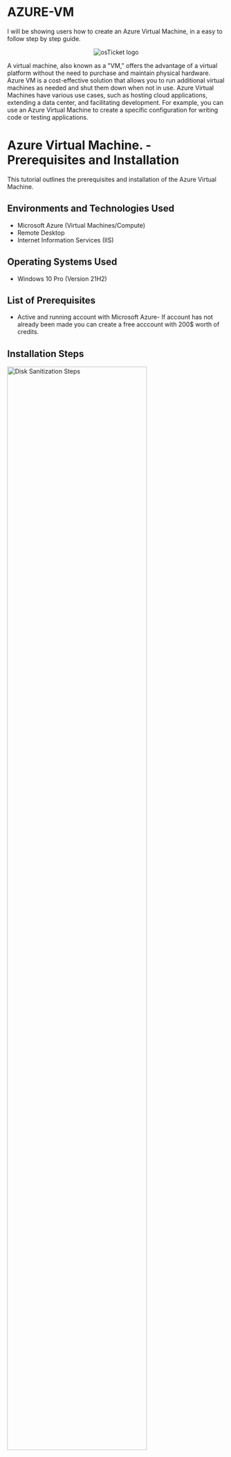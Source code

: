 # AZURE-VM
I will be showing users how to create an Azure Virtual Machine, in a easy to follow step by step guide. 
<p align="center">
<img src="https://i.imgur.com/0JqzG9w.png" alt="osTicket logo"/>
</p>


A virtual machine, also known as a "VM," offers the advantage of a virtual platform without the need to purchase and maintain physical hardware. Azure VM is a cost-effective solution that allows you to run additional virtual machines as needed and shut them down when not in use. Azure Virtual Machines have various use cases, such as hosting cloud applications, extending a data center, and facilitating development. For example, you can use an Azure Virtual Machine to create a specific configuration for writing code or testing applications.




<h1>Azure Virtual Machine. - Prerequisites and Installation</h1>
This tutorial outlines the prerequisites and installation of the Azure Virtual Machine.<br />


<h2>Environments and Technologies Used</h2>

- Microsoft Azure (Virtual Machines/Compute)
- Remote Desktop
- Internet Information Services (IIS)

<h2>Operating Systems Used </h2>

- Windows 10 Pro </b> (Version 21H2)

<h2>List of Prerequisites</h2>

- Active and running account with Microsoft Azure- If account has not already been made you can create a free acccount with 200$ worth of credits.

<h2>Installation Steps</h2>

<p>
<img src="https://i.imgur.com/QjuBv2n.png" height="80%" width="80%" alt="Disk Sanitization Steps"/>
</p>
<p>
1. Navigate to portal.azure.com, Once you're signed into your Azure account with your free subscription, navigate to the "Resource Groups" tab and create a Resource Group. 
</p>
<br />

<p>
<img src="https://i.imgur.com/OxKYmjn.png" height="80%" width="80%" alt="Disk Sanitization Steps"/>
</p>
<p>
2. Select your active subscription, and name your Resource Group-NOTE it can be named anything. The region you place your Resource Group in will have to match with the region where you place your VM in, so take note of it. 

</p>
<br />

<p>
<img src="https://i.imgur.com/Sjyv2JQ.png**" height="80%" width="80%" alt="Disk Sanitization Steps"/>
</p>
<p>
3. After Reviewing & creating your RG you’ll now be able to deploy it. Take note of your Location.

</p>
<br />
<p>
<img src="https://i.imgur.com/COWvQ76.png" height="80%" width="80%" alt="Disk Sanitization Steps"/>
</p>
<p>
4. Navigate to either the top search bar, or “Recent Services” where you will find “Virtual Machines”, both will take you tothe Virtual Machine creation page.

</p>
<br />
<p>
<img src="https://i.imgur.com/s3U0HSL.png" height="80%" width="80%" alt="Disk Sanitization Steps"/>
</p>
<p>
5. Navigate to either the top left corner of the screen or the bottom of the middle screen and create your VM, both will yield the same options.

</p>
<br />
<p>
<img src="https://i.imgur.com/Z75UIq5.png" height="80%" width="80%" alt="Disk Sanitization Steps"/>
</p>
<p>
6. Before you’ve created your Virtual Machine specifications on what, how, and where you want your VM to run will be displayed to you. Depending on your project specifications you will find all that you need  to fulfill those certain specifications here. Other than that now you choose your active free subscription, along with the Resource Group we just previously made. Name your Virtual Machine, and for Region place your VM in the same region the Resource Group was made. 

</p>
<br />
<p>
<img src="https://i.imgur.com/gJTstCv.png" height="80%" width="80%" alt="Disk Sanitization Steps"/>
</p>
<p>
7. Select which image or Operating System you would like your VM to be deployed in, for this test we will select “Windows 10 Pro, Version 21H2”. Scrolling down you will find the “Size” section where you can choose the size of the virtual CPU’s, GiB's, as well as the monthly costs that best suite your project.

</p>
<br />
<p>
<img src="https://i.imgur.com/JYjlDNe.png" height="80%" width="80%" alt="Disk Sanitization Steps"/>
</p>
<p>
8. After confirming and checking both of the check boxes you are ready to deploy your virtual machine where you can now use it as a wide array of tasks. Be sure to delete your Resource Group after you're done which will also subsequently delete the Virtual Machine associated with it, so you do not waste any uneccesary money. 
</p>
<br />


Remote access for your Virtual Machine 

1. Search for "Virtual Machines" in the search bar or find it under the "Azure Services" tab
2. Select the name of your VM to access the overview page, which displays information about your VM, including a public IP address and a private IP address
3. Copy or note down the public IP address
4. If using Windows, open the start menu and search for "Remote Desktop"
5. Enter the public IP address into the remote desktop screen, along with the username and password used to create the VM
6. If a warning message appears, ignore it and click "Yes"
7. The virtual machine should open on the screen and start loading
8. Enter the username and password when prompted to access the virtual machine



